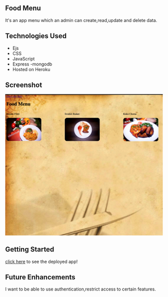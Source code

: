 
Food Menu
-------------------------------------------------------------------------------

It's an app menu which an admin can create,read,update and delete data.

Technologies Used
-------------------------------------------------------------------------------

- Ejs
- CSS
- JavaScript
- Express
-mongodb
- Hosted on Heroku

Screenshot
-------------------------------------------------------------------------------
![App!](images/app.jpeg)


Getting Started
-------------------------------------------------------------------------------
 [click here](https://lee-project2.herokuapp.com/) to see the deployed app!

Future Enhancements
-------------------------------------------------------------------------------
I want to be able to use authentication,restrict access to certain features.















